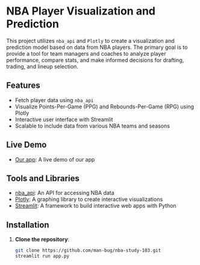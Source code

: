 # NBA Player Visualization and Prediction

This project utilizes `nba_api` and `Plotly` to create a visualization and prediction model based on data from NBA players. The primary goal is to provide a tool for team managers and coaches to analyze player performance, compare stats, and make informed decisions for drafting, trading, and lineup selection.

## Features

- Fetch player data using `nba_api`
- Visualize Points-Per-Game (PPG) and Rebounds-Per-Game (RPG) using Plotly
- Interactive user interface with Streamlit
- Scalable to include data from various NBA teams and seasons

## Live Demo

- [Our app](https://nba-study-103.streamlit.app): A live demo of our app 

## Tools and Libraries

- [nba_api](https://github.com/swar/nba_api): An API for accessing NBA data
- [Plotly](https://plotly.com/python/): A graphing library to create interactive visualizations
- [Streamlit](https://streamlit.io/): A framework to build interactive web apps with Python

## Installation

1. **Clone the repository**:
   ```sh
   git clone https://github.com/man-bug/nba-study-103.git
   streamlit run app.py

